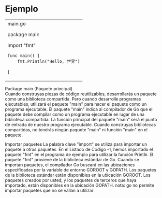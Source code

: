 # Ejemplo

<table>
<tr>
<td>
main.go

package main

import "fmt"

	func main() {
		fmt.Println("Hello, 世界")
}
</td>
</tr>
</table>

Package main (Paquete principal)   
Cuando construyas piezas de código reutilizables, desarrollarás un paquete como una biblioteca compartida. Pero cuando desarrolle programas ejecutables, utilizará el 
paquete "main" para hacer el paquete como un programa ejecutable. El paquete "main" indica al compilador de Go que el paquete debe compilar como un programa ejecutable 
en lugar de una biblioteca compartida. La función principal del paquete "main" será el punto de entrada de nuestro programa ejecutable. Cuando construyas bibliotecas 
compartidas, no tendrás ningún paquete "main" ni función "main" en el paquete.

Importar paquetes
La palabra clave "import" se utiliza para importar un paquete a otros paquetes. En el Listado de Código -1, hemos importado el paquete "fmt" en el programa de ejemplo 
para utilizar la función Println. El paquete "fmt" proviene de la biblioteca estándar de Go. Cuando se importan paquetes, el compilador Go buscará en las ubicaciones 
especificadas por la variable de entorno GOROOT y GOPATH. Los paquetes de la biblioteca estándar están disponibles en la ubicación GOROOT. Los paquetes creados por usted, 
y los paquetes de terceros que haya importado, están disponibles en la ubicación GOPATH.
nota: go no permite importar paquetes que no se vallan a utilizar

